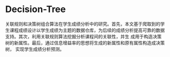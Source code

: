 # Decision-Tree
关联规则和决策树组合算法在学生成绩分析中的研究。首先，本文基于爬取到的学生课程成绩设计以学生成绩为主题的数据仓库，为后续的成绩分析提高可靠的数据支持。其次，利用关联规则算法挖掘分析课程间的关联性，并生 成用于构造决策树的新属性。最后，通过信息增益率的思想将生成的新属性和原有属性构造成决策树， 实现学生成绩分析预测。
